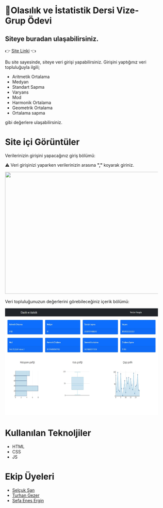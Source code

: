 # 🧮Olasılık ve İstatistik Dersi Vize-Grup Ödevi

## Siteye buradan ulaşabilirsiniz.
👉 [Site Linki]() 👈

Bu site sayesinde, siteye veri girişi yapabilirsiniz.
Girişini yaptığınız veri topluluğuyla ilgili;

- Aritmetik Ortalama
- Medyan
- Standart Sapma
- Varyans
- Mod 
- Harmonik Ortalama
- Geometrik Ortalama
- Ortalama sapma

gibi değerlere ulaşabilirsiniz.

# Site içi Görüntüler

Verilerinizin girişini yapacağınız giriş bölümü:

⚠️ Veri girişinizi yaparken verilerinizin arasına <b>","</b> koyarak giriniz.

<img src="images/index.PNG"  width="600" height="400">

Veri topluluğunuzun değerlerini görebileceğiniz içerik bölümü:

<img src="images/result.PNG"  width="600" height="350">

# Kullanılan Teknoljiler

- HTML
- CSS
- JS

# Ekip Üyeleri

- [Selçuk Şan](https://github.com/selcuksan)
- [Turhan Gezer](https://github.com/turhangezer)
- [Sefa Enes Ergin](https://github.com/sefaenesergin) 

